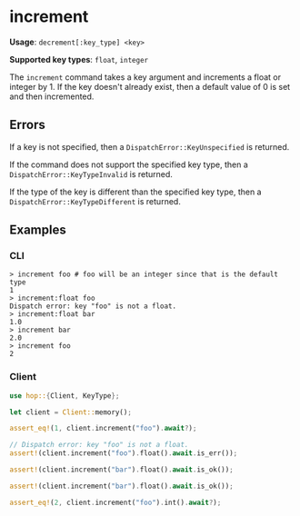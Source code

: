 # increment

**Usage**: `decrement[:key_type] <key>`

**Supported key types**: `float`, `integer`

The `increment` command takes a key argument and increments a float or integer
by 1. If the key doesn't already exist, then a default value of 0 is set and
then incremented.

## Errors

If a key is not specified, then a `DispatchError::KeyUnspecified` is returned.

If the command does not support the specified key type, then a
`DispatchError::KeyTypeInvalid` is returned.

If the type of the key is different than the specified key type, then a
`DispatchError::KeyTypeDifferent` is returned.

## Examples

### CLI

```
> increment foo # foo will be an integer since that is the default type
1
> increment:float foo
Dispatch error: key "foo" is not a float.
> increment:float bar
1.0
> increment bar
2.0
> increment foo
2
```

### Client

```rust
use hop::{Client, KeyType};

let client = Client::memory();

assert_eq!(1, client.increment("foo").await?);

// Dispatch error: key "foo" is not a float.
assert!(client.increment("foo").float().await.is_err());

assert!(client.increment("bar").float().await.is_ok());

assert!(client.increment("bar").float().await.is_ok());

assert_eq!(2, client.increment("foo").int().await?);
```
